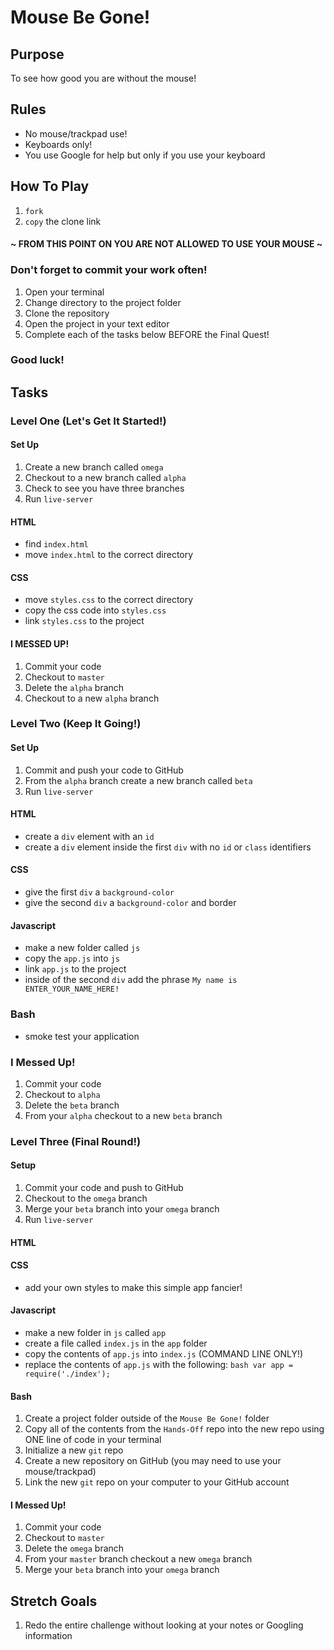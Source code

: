 # Mouse Be Gone!

## Purpose

To see how good you are without the mouse!

## Rules

- No mouse/trackpad use!
- Keyboards only!
- You use Google for help but only if you use your keyboard

## How To Play

1. ```fork```
1. ```copy``` the clone link

#### ~ FROM THIS POINT ON YOU ARE NOT ALLOWED TO USE YOUR MOUSE ~
### Don't forget to commit your work often!

1. Open your terminal
1. Change directory to the project folder
1. Clone the repository
1. Open the project in your text editor
1. Complete each of the tasks below BEFORE the Final Quest!

### Good luck!

## Tasks

### Level One (Let's Get It Started!)

#### Set Up

1. Create a new branch called ```omega```
1. Checkout to a new branch called ```alpha```
1. Check to see you have three branches
1. Run ```live-server```

#### HTML

- find ```index.html```
- move ```index.html``` to the correct directory

#### CSS

- move ```styles.css``` to the correct directory
- copy the css code into ```styles.css```
- link ```styles.css``` to the project

#### I MESSED UP!

1. Commit your code
1. Checkout to ```master```
1. Delete the ```alpha``` branch
1. Checkout to a new ```alpha``` branch

### Level Two (Keep It Going!)

#### Set Up

1. Commit and push your code to GitHub
1. From the ```alpha``` branch create a new branch called ```beta```
1. Run ```live-server```

#### HTML

- create a ```div``` element with an ```id```
- create a ```div``` element inside the first ```div``` with no ```id``` or ```class``` identifiers

#### CSS

- give the first ```div``` a ```background-color```
- give the second ```div``` a ```background-color``` and border

#### Javascript

- make a new folder called ```js```
- copy the ```app.js``` into ```js```
- link ```app.js``` to the project
- inside of the second ```div``` add the phrase ```My name is ENTER_YOUR_NAME_HERE!```

### Bash

- smoke test your application

### I Messed Up!

1. Commit your code
1. Checkout to ```alpha```
1. Delete the ```beta``` branch
1. From your ```alpha``` checkout to a new ```beta``` branch

### Level Three (Final Round!)

#### Setup

1. Commit your code and push to GitHub
1. Checkout to the ```omega``` branch
1. Merge your ```beta``` branch into your ```omega``` branch
1. Run ```live-server```

#### HTML



#### CSS

- add your own styles to make this simple app fancier!

#### Javascript

- make a new folder in ```js``` called ```app```
- create a file called ```index.js``` in the ```app``` folder
- copy the contents of ```app.js``` into ```index.js``` (COMMAND LINE ONLY!)
- replace the contents of ```app.js``` with the following:
```bash var app = require('./index');```

#### Bash

1. Create a project folder outside of the ```Mouse Be Gone!``` folder
1. Copy all of the contents from the ```Hands-Off``` repo into the new repo using ONE line of code in your terminal
1. Initialize a new ```git``` repo
1. Create a new repository on GitHub (you may need to use your mouse/trackpad)
1. Link the new ```git``` repo on your computer to your GitHub account 

#### I Messed Up!

1. Commit your code
1. Checkout to ```master```
1. Delete the ```omega``` branch
1. From your ```master``` branch checkout a new ```omega``` branch
1. Merge your ```beta``` branch into your ```omega``` branch

## Stretch Goals

1. Redo the entire challenge without looking at your notes or Googling information